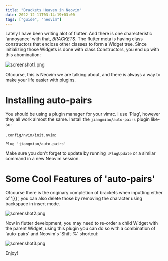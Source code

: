 ```yaml
---
title: "Brackets Heaven in Neovim"
date: 2022-12-11T03:14:19+03:00
tags: ["guide", "neovim"]
---
```


Lately I have been writing alot of flutter. And there is one charecteristic
'annoyance' with that, *BRACKETS*. The flutter meta is having class constructors
that enclose other classes to form a Widget tree. Since initializing those
Widgets is done with class Constructors, you end up with this abomination: 

![screenshot1.png](pix/posts/brackets-nvim/screenshot1.png)

Ofcourse, this is Neovim we are talking about, and there is always a way to make
your life easier with plugins.


# Installing auto-pairs
You should be using a plugin manager for your vimrc. I use 'Plug', however they
all work almost the same. Install the `jiangmiao/auto-pairs` plugin like-so:

 `.config/nvim/init.nvim`:
```vimrc
Plug 'jiangmiao/auto-pairs'
```

Make sure you don't forget to update by running `:PlugUpdate` or a similar
command in a new Neovim session.

# Some Cool Features of 'auto-pairs'
Ofcourse there is the originary completion of brackets when inputting either of
'[{(', you can also delete those by removing the character using backspace in
insert mode.


![screenshot2.png](pix/posts/brackets-nvim/screenshot2.gif)

Now in flutter development, you may need to re-order a child Widget with the
parent Widget, using this plugin you can do so with a combination of
'auto-pairs' and Neovim's 'Shift-%' shortcut:

![screenshot3.png](pix/posts/brackets-nvim/screenshot3.gif)

Enjoy!
